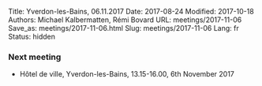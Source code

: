 Title: Yverdon-les-Bains, 06.11.2017
Date: 2017-08-24
Modified: 2017-10-18
Authors: Michael Kalbermatten, Rémi Bovard
URL: meetings/2017-11-06
Save_as: meetings/2017-11-06.html
Slug: meetings/2017-11-06
Lang: fr
Status: hidden

### Next meeting

* Hôtel de ville, Yverdon-les-Bains, 13.15-16.00, 6th November 2017
